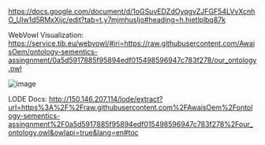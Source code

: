 https://docs.google.com/document/d/1oGSuvEDZdOyqgvZJFGF54LVvXcnhO_UIw1d5RMxXijc/edit?tab=t.y7mjmhusljo#heading=h.hietlplbq87k



WebVowl Visualization:
https://service.tib.eu/webvowl/#iri=https://raw.githubusercontent.com/AwaisOem/ontology-sementics-assingnment/0a5d5917885f95894edf015498596947c783f278/our_ontology.owl

![image](https://github.com/user-attachments/assets/4f61f457-68c3-4928-a01b-8e294c66b3cf)


LODE Docs:
http://150.146.207.114/lode/extract?url=https%3A%2F%2Fraw.githubusercontent.com%2FAwaisOem%2Fontology-sementics-assingnment%2F0a5d5917885f95894edf015498596947c783f278%2Four_ontology.owl&owlapi=true&lang=en#toc
